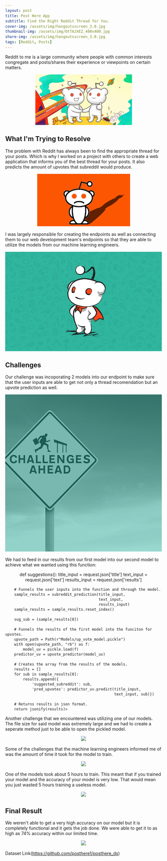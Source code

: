 ```yaml
---
layout: post
title: Post Here App
subtitle: Find the Right Reddit Thread for You.
cover-img: /assets/img/hangoutsscreen_3.0.jpg
thumbnail-img: /assets/img/OtTAJXEZ_400x400.jpg
share-img: /assets/img/hangoutsscreen_3.0.jpg
tags: [Reddit, Posts]
---
```


Reddit to me is a large community where people with common interests congregate and posts/shares their experience or viewpoints on certain matters.

<p align="center">
  <img src="https://raw.githubusercontent.com/TobyChen320/TobyChen320.github.io/master/assets/img/images.jpg">
</p>  

<h2>What I'm Trying to Resolve</h2>

The problem with Reddit has always been to find the appropriate thread for your posts. Which is why I worked on a project with others to create a web application that informs you of the best thread for your posts. It also predicts the amount of upvotes that subreddit would produce.

<p align="center">
  <img src="https://raw.githubusercontent.com/TobyChen320/TobyChen320.github.io/master/assets/img/images.png">
</p>

I was largely responsible for creating the endpoints as well as connecting them to our web development team's endpoints so that they are able to utilize the models from our machine learning engineers.

<p align="center">
  <img src="https://raw.githubusercontent.com/TobyChen320/TobyChen320.github.io/master/assets/img/s3-news-tmp-90538-reddit_main_2--default--980.jpg">
</p>  

<h2>Challenges</h2>

Our challenge was incoporating 2 models into our endpoint to make sure that the user inputs are able to get not only a thread recomendation but an upvote prediction as well.

<p align="center">
  <img src="https://raw.githubusercontent.com/TobyChen320/TobyChen320.github.io/master/assets/img/41.png">
</p>  

We had to feed in our results from our first model into our second model to achieve what we wanted using this function:

<p align="center">
  def suggestions():
        title_input = request.json['title']
        text_input = request.json['text']
        results_input = request.json['results']

        # Funnels the user inputs into the function and through the model.
        sample_results = subreddit_prediction(title_input,
                                              text_input,
                                              results_input)
        sample_results = sample_results.reset_index()

        sug_sub = (sample_results[0])

        # Funnels the results of the first model into the funciton for upvotes.
        upvote_path = Path(r"Models/up_vote_model.pickle")
        with open(upvote_path, "rb") as f:
            model_uv = pickle.load(f)
        predictor_uv = upvote_predictor(model_uv)

        # Creates the array from the results of the models.
        results = []
        for sub in sample_results[0]:
            results.append({
                'suggested_subreddit': sub,
                'pred_upvotes': predictor_uv.predict(title_input,
                                                     text_input, sub)})

        # Returns results in json format.
        return jsonify(results)>
</p>

Another challenge that we encountered was utilizing one of our models. The file size for said model was extremely large and we had to create a seperate method just to be able to open the pickled model.

<p align="center">
  <img src="https://raw.githubusercontent.com/TobyChen320/TobyChen320.github.io/master/img/PDP%20Feature%20of%20True%20Shot%20Percent.png">
</p>  

Some of the challenges that the machine learning engineers informed me of was the amount of time it took for the model to train.  

<p align="center">
  <img src="https://raw.githubusercontent.com/TobyChen320/TobyChen320.github.io/master/img/2%20Feature%20PDP.png">
</p>  

One of the models took about 5 hours to train. This meant that if you trained your model and the accuracy of your model is very low. That would mean you just wasted 5 hours training a useless model.  

<p align="center">
  <img src="https://raw.githubusercontent.com/TobyChen320/TobyChen320.github.io/master/img/Shap.png">
</p>  

<h2>Final Result</h2>

We weren't able to get a very high accuracy on our model but it is completely functional and it gets the job done. We were able to get it to as high as 74% accuracy within our limited time.
<p align="center">
  <img src="https://raw.githubusercontent.com/TobyChen320/TobyChen320.github.io/master/img/ROC%20Curve.png">
</p>  

Dataset Link(https://github.com/posthere1/posthere_ds)
